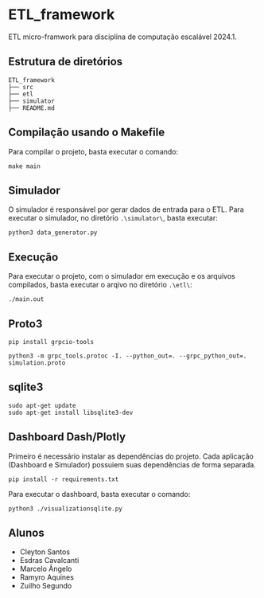 # ETL_framework

ETL micro-framwork para disciplina de computação escalável 2024.1.

## Estrutura de diretórios
```
ETL_framework
├── src
├── etl
├── simulator
├── README.md
```

## Compilação usando o Makefile
Para compilar o projeto, basta executar o comando:
```
make main
```

## Simulador
O simulador é responsável por gerar dados de entrada para o ETL. Para executar o simulador, no diretório `.\simulator\`, basta executar:
```
python3 data_generator.py
```

## Execução
Para executar o projeto, com o simulador em execução e os arquivos compilados, basta executar o arqivo no diretório `.\etl\`:
```
./main.out
```

## Proto3

    pip install grpcio-tools

    python3 -m grpc_tools.protoc -I. --python_out=. --grpc_python_out=. simulation.proto


## sqlite3

    sudo apt-get update
    sudo apt-get install libsqlite3-dev



## Dashboard Dash/Plotly
Primeiro é necessário instalar as dependências do projeto. Cada aplicação (Dashboard e Simulador) possuiem suas dependências de forma separada.
```
pip install -r requirements.txt
```

Para executar o dashboard, basta executar o comando:
```
python3 ./visualizationsqlite.py
```

## Alunos
- Cleyton Santos
- Esdras Cavalcanti
- Marcelo Ângelo
- Ramyro Aquines
- Zuilho Segundo